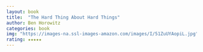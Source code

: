 ```yaml
---
layout: book
title:  "The Hard Thing About Hard Things"
author: Ben Horowitz
categories: book
img: "https://images-na.ssl-images-amazon.com/images/I/51ZuUYAopiL.jpg"
rating: ★★★★★
---
```


